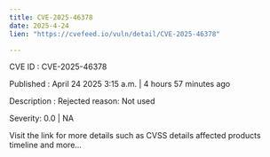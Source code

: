 ```yaml
---
title: CVE-2025-46378
date: 2025-4-24
lien: "https://cvefeed.io/vuln/detail/CVE-2025-46378"

---
```


CVE ID : CVE-2025-46378

Published :  April 24
2025
3:15 a.m. | 4 hours
57 minutes ago

Description : Rejected reason: Not used

Severity: 0.0 | NA

Visit the link for more details
such as CVSS details
affected products
timeline
and more...
